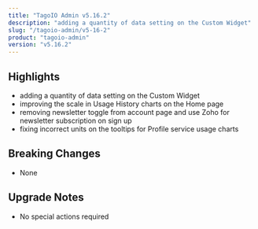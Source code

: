 ```yaml
---
title: "TagoIO Admin v5.16.2"
description: "adding a quantity of data setting on the Custom Widget"
slug: "/tagoio-admin/v5-16-2"
product: "tagoio-admin"
version: "v5.16.2"
---
```


## Highlights

- adding a quantity of data setting on the Custom Widget
- improving the scale in Usage History charts on the Home page
- removing newsletter toggle from account page and use Zoho for newsletter subscription on sign up
- fixing incorrect units on the tooltips for Profile service usage charts

## Breaking Changes

- None

## Upgrade Notes

- No special actions required
